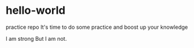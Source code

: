 # hello-world
practice repo
It's time to do some practice and boost up your knowledge

I am strong
But I am not.
